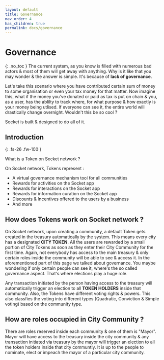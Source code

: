 ```yaml
---
layout: default
title: Governance
nav_order: 4
has_children: true
permalink: docs/governance
---
```

 
# Governance
{: .no_toc }
 The current system, as you know is filled with numerous bad actors & most of them will get away with anything. Why is it like that you may wonder & the answer is simple. It's because of **lack of governance**. 

Let's take this scenario where you have contributed certain sum of money to some organisation or even your tax money for that matter. Now imagine this, what if the money you've donated or paid as tax is put on chain & you, as a user, has the ablilty to track where, for what purpose & how exactly is your money being utlised. If everyone can see it, the entire world will drastically change overnight. Wouldn't this be so cool ? 

Socket is built & designed to do all of it. 

## Introduction
{: .fs-26 .fw-100 }

What is a Token on Socket network ?

On Socket network, Tokens represent : 
- A virtual governance mechanism tool for all communities
- Rewards for activities on the Socket app
- Rewards for interactions on the Socket app
- Rewards for information curation on the Socket app   
- Discounts & Incentives offered to the users by a business
- And more

## How does Tokens work on Socket network ?

On Socket network, upon creating a community, a default Token gets created in the treasury automatically by the system. This means every city has a designated **CITY TOKEN**. All the users are rewarded by a small portion of City Tokens as soon as they enter their City Community for the first time. Again, not everybody has access to the main treasury & only certain roles inside the community will be able to see & access it. In the aforementioned part of this page we talked about governance. You maybe wondering if only certain people can see it, where's the so called governance aspect. That's where elections play a huge role. 

Any transaction initiated by the person having access to the treasury will automatically trigger an election to all **TOKEN HOLDERS** inside that community. Also, the Tokens have different voting rights & powers. This also classfies the voting into different types (Quadratic, Conviction & Simple voting) based on the community type. 


## How are roles occupied in City Community ?

There are roles reserved inside each community & one of them is "Mayor". Mayor will have access to the treasury inside the city community & any transaction initiated via treasury by the mayor will trigger an election to all the token holders inside that city communtiy. It is up to the people to nominate, elect or impeach the mayor of a particular city community.  






